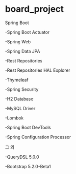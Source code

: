 # board_project

Spring Boot

-Spring Boot Actuator

-Spring Web

-Spring Data JPA

-Rest Repositories

-Rest Repositories HAL Explorer

-Thymeleaf

-Spring Security

-H2 Database

-MySQL Driver

-Lombok

-Spring Boot DevTools

-Spring Configuration Processor

그 외

-QueryDSL 5.0.0

-Bootstrap 5.2.0-Beta1
